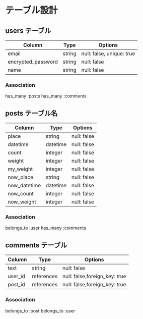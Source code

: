 # テーブル設計

## users テーブル


| Column             | Type                | Options                   |
|--------------------|---------------------|---------------------------|
| email              | string              | null: false, unique: true |
| encrypted_password | string              | null: false               |
| name               | string              | null: false               |

### Association
has_many :posts
has_many :comments

## posts テーブル名

| Column                | Type                | Options                         |
|-----------------------|---------------------|---------------------------------|
| place                 | string              | null: false                     |
| datetime              | datetime            | null: false                     |
| count                 | integer             | null: false                     |
| weight                | integer             | null: false                     |
| my_weight             | integer             | null: false                     |
| now_place             | string              | null: false                     |
| now_datetime          | datetime            | null: false                     |
| now_count             | integer             | null: false                     |
| now_weight            | integer             | null: false                     |
### Association
belongs_to :user
has_many :comments


## comments テーブル


| Column             | Type                | Options                         |
|--------------------|---------------------|---------------------------------|
| text               | string              | null: false                     |
| user_id            | references          | null: false,foreign_key: true   |
| post_id            | references          | null: false,foreign_key: true   |


### Association
belongs_to :post
belongs_to :user